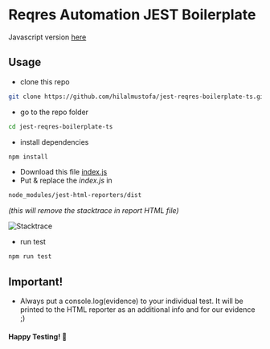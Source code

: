 # Reqres Automation JEST Boilerplate

Javascript version [here](https://github.com/hilalmustofa/jest-reqres-boilerplate-js)

## Usage

- clone this repo
```bash
git clone https://github.com/hilalmustofa/jest-reqres-boilerplate-ts.git
```
- go to the repo folder
```bash
cd jest-reqres-boilerplate-ts
```
- install dependencies
```bash
npm install
```
- Download this file [index.js](https://drive.google.com/file/d/1vxMNWw5SPa00FyFmPfN1RggIuy7WVEMU/view?usp=sharing)
- Put & replace the *index.js* in 
```bash
node_modules/jest-html-reporters/dist
```
*(this will remove the stacktrace in report HTML file)*

![Stacktrace](https://i.imgur.com/7lfegvX.png)

- run test
```bash
npm run test
```

## Important!

- Always put a console.log(evidence) to your individual test. It will be printed to the HTML reporter as an additional info and for our evidence ;)

#### Happy Testing! 👋